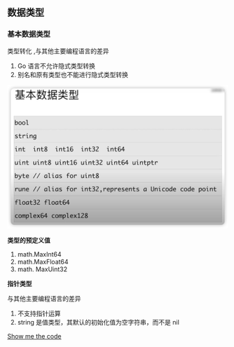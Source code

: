 ## 数据类型

### 基本数据类型

类型转化 ,与其他主要编程语言的差异

1. Go 语言不允许隐式类型转换
2. 别名和原有类型也不能进行隐式类型转换

![](../../img/0.png)

**类型的预定义值**

1. math.MaxInt64
2. math.MaxFloat64
3. math. MaxUint32

**指针类型**

与其他主要编程语言的差异

1. 不支持指针运算
2. string 是值类型，其默认的初始化值为空字符串，而不是 nil

[Show me the code](type_test.go)
